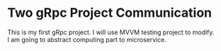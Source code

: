 # Two gRpc Project Communication
This is my first gRpc project. I will use MVVM testing project to modify.</br>
I am going to abstract computing part to microservice.